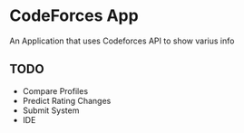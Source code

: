# CodeForces App

An Application that uses Codeforces API to show varius info

## TODO

* Compare Profiles
* Predict Rating Changes
* Submit System
* IDE
